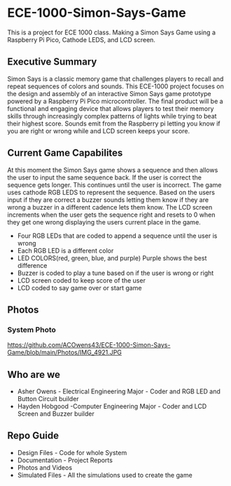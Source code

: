 # ECE-1000-Simon-Says-Game
This is a project for ECE 1000 class. Making a Simon Says Game using a Raspberry Pi Pico, Cathode LEDS, and LCD screen.

## Executive Summary
Simon Says is a classic memory game that challenges players to recall and repeat sequences of colors and sounds. This ECE-1000 project focuses on the design and assembly of an interactive Simon Says game prototype powered by a Raspberry Pi Pico microcontroller. The final product will be a functional and engaging device that allows players to test their memory skills through increasingly complex patterns of lights while trying to beat their highest score. Sounds emit from the Raspberry pi letting you know if you are right or wrong while and LCD screen keeps your score.

## Current Game Capabilites
At this moment the Simon Says game shows a sequence and then allows the user to input the same sequence back. If the user is correct the sequence gets longer. This continues until the user is incorrect. The game uses cathode RGB LEDS to represent the sequence. Based on the users input if they are correct a buzzer sounds letting them know if they are wrong a buzzer in a different cadence lets them know. The LCD screen increments when the user gets the sequence right and resets to 0 when they get one wrong displaying the users current place in the game.

* Four RGB LEDs that are coded to append a sequence until the user is wrong
* Each RGB LED is a different color
* LED COLORS(red, green, blue, and purple) Purple shows the best difference
* Buzzer is coded to play a tune based on if the user is wrong or right
* LCD screen coded to keep score of the user
* LCD coded to say game over or start game

## Photos

### System Photo
https://github.com/ACOwens43/ECE-1000-Simon-Says-Game/blob/main/Photos/IMG_4921.JPG

## Who are we

* Asher Owens - Electrical Engineering Major - Coder and RGB LED and Button Circuit builder
* Hayden Hobgood -Computer Engineering Major - Coder and LCD Screen and Buzzer builder

## Repo Guide
* Design Files - Code for whole System
* Documentation - Project Reports
* Photos and Videos
* Simulated Files - All the simulations used to create the game
